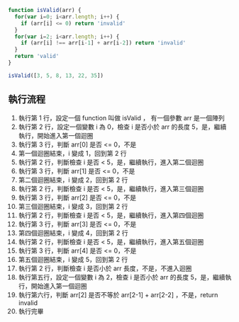 ``` js
function isValid(arr) {
  for(var i=0; i<arr.length; i++) {
    if (arr[i] <= 0) return 'invalid'
  }
  for(var i=2; i<arr.length; i++) {
    if (arr[i] !== arr[i-1] + arr[i-2]) return 'invalid'
  }
  return 'valid'
}

isValid([3, 5, 8, 13, 22, 35])
```

## 執行流程
1. 執行第 1 行，設定一個 function 叫做 isValid ， 有一個參數 arr 是一個陣列
2. 執行第 2 行，設定一個變數 i 為 0，檢查 i 是否小於 arr 的長度 5，是，繼續執行，開始進入第一個迴圈
3. 執行第 3 行，判斷 arr[0] 是否 <= 0，不是
4. 第一個迴圈結束，i 變成 1，回到第 2 行
5. 執行第 2 行，判斷檢查 i 是否 < 5，是，繼續執行，進入第二個迴圈
6. 執行第 3 行，判斷 arr[1] 是否 <= 0，不是
7. 第二個迴圈結束，i 變成 2，回到第 2 行
8. 執行第 2 行，判斷檢查 i 是否 < 5，是，繼續執行，進入第三個迴圈
9. 執行第 3 行，判斷 arr[2] 是否 <= 0，不是
10. 第三個迴圈結束，i 變成 3，回到第 2 行
11. 執行第 2 行，判斷檢查 i 是否 < 5，是，繼續執行，進入第四個迴圈
12. 執行第 3 行，判斷 arr[3] 是否 <= 0，不是
13. 第四個迴圈結束，i 變成 4，回到第 2 行
14. 執行第 2 行，判斷檢查 i 是否 < 5，是，繼續執行，進入第五個迴圈
15. 執行第 3 行，判斷 arr[4] 是否 <= 0，不是
13. 第五個迴圈結束，i 變成 5，回到第 2 行
14. 執行第 2 行，判斷檢查 i 是否小於 arr 長度，不是，不進入迴圈
15. 執行第五行，設定一個變數 i 為 2，檢查 i 是否小於 arr 的長度 5，是，繼續執行，開始進入第一個迴圈
16. 執行第六行，判斷 arr[2] 是否不等於 arr[2-1] + arr[2-2] ，不是，return invalid
17. 執行完畢
